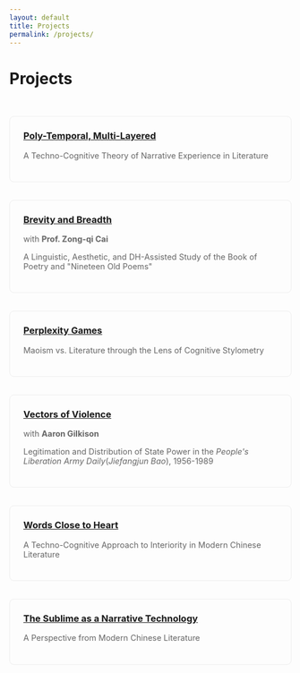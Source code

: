 ```yaml
---
layout: default
title: Projects
permalink: /projects/
---
```


<style>
.projects-grid {
    display: grid;
    grid-template-columns: repeat(auto-fit, minmax(300px, 1fr));
    gap: 2rem;
    padding: 2rem 0;
}

.project-card {
    border: 1px solid #eee;
    border-radius: 8px;
    padding: 1.5rem;
    transition: transform 0.2s ease, box-shadow 0.2s ease;
}

.project-card:hover {
    transform: translateY(-5px);
    box-shadow: 0 5px 15px rgba(16, 99, 124, 0.50);
}

.project-card h3 {
    margin-top: 0;
}

.project-card p {
    color: #666;
    font-size: 0.9rem;
}
</style>

# Projects

<div class="projects-grid">
    <div class="project-card">
        <h3><a href="/poly-temporal-multi-layered/">Poly-Temporal, Multi-Layered</a></h3>
        <p>A Techno-Cognitive Theory of Narrative Experience in Literature</p>
    </div>
    <div class="project-card">
        <h3><a href="/brevity-and-breadth/">Brevity and Breadth</a></h3>
        <p>with <strong>Prof. Zong-qi Cai</strong></p>
        <p>A Linguistic, Aesthetic, and DH-Assisted Study of the Book of Poetry and "Nineteen Old Poems"</p>
    </div>
    <div class="project-card">
        <h3><a href="/perplexity-games/">Perplexity Games</a></h3>
        <p>Maoism vs. Literature through the Lens of Cognitive Stylometry</p>
    </div>
    <div class="project-card">
        <h3><a href="/vectors-of-violence/">Vectors of Violence</a></h3>
        <p>with <strong>Aaron Gilkison</strong></p>
        <p>Legitimation and Distribution of State Power in the <i>People's Liberation Army Daily</i>(<i>Jiefangjun Bao</i>), 1956-1989</p>
    </div>
    <div class="project-card">
        <h3><a href="/words-close-to-heart/">Words Close to Heart</a></h3>
        <p>A Techno-Cognitive Approach to Interiority in Modern Chinese Literature</p>
    </div>
    <div class="project-card">
        <h3><a href="/sublime-narrative/">The Sublime as a Narrative Technology</a></h3>
        <p>A Perspective from Modern Chinese Literature</p>
    </div>
</div>
